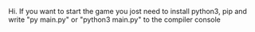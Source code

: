 Hi. If you want to start the game you jost need to install python3, pip and write "py main.py" or "python3 main.py" to the compiler console
